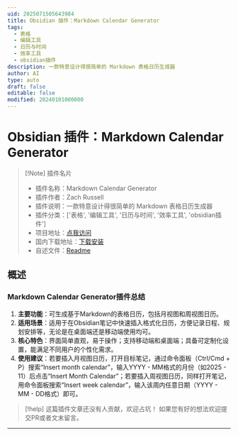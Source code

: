 ```yaml
---
uid: 2025071505643984
title: Obsidian 插件：Markdown Calendar Generator
tags:
  - 表格
  - 编辑工具
  - 日历与时间
  - 效率工具
  - obsidian插件
description: 一款特意设计得很简单的 Markdown 表格日历生成器
author: AI
type: auto
draft: false
editable: false
modified: 20240101000000
---
```


# Obsidian 插件：Markdown Calendar Generator

> [!Note] 插件名片
> - 插件名称：Markdown Calendar Generator
> - 插件作者：Zach Russell
> - 插件说明：一款特意设计得很简单的 Markdown 表格日历生成器
> - 插件分类：['表格', '编辑工具', '日历与时间', '效率工具', 'obsidian插件']
> - 项目地址：[点我访问](https://github.com/zachatrocity/md-cal-gen)
> - 国内下载地址：[下载安装](https://pkmer.cn/products/plugin/pluginMarket/?md-cal-gen)
> - 自述文件：[Readme](https://ghproxy.net/https://raw.githubusercontent.com/zachatrocity/md-cal-gen/master/README.md)



## 概述

### Markdown Calendar Generator插件总结
1. **主要功能**：可生成基于Markdown的表格日历，包括月视图和周视图日历。
2. **适用场景**：适用于在Obsidian笔记中快速插入格式化日历，方便记录日程、规划安排等，无论是在桌面端还是移动端使用均可。
3. **核心特色**：界面简单直观，易于操作；支持移动端和桌面端；具备可定制化设置，能满足不同用户的个性化需求。
4. **使用建议**：若要插入月视图日历，打开目标笔记，通过命令面板（Ctrl/Cmd + P）搜索“Insert month calendar”，输入YYYY - MM格式的月份（如2025 - 11）后点击“Insert Month Calendar”；若要插入周视图日历，同样打开笔记，用命令面板搜索“Insert week calendar”，输入该周内任意日期（YYYY - MM - DD格式）即可。


> [!help] 
> 这篇插件文章还没有人贡献，欢迎占坑！
> 如果您有好的想法欢迎提交PR或者文末留言。
> 

---


